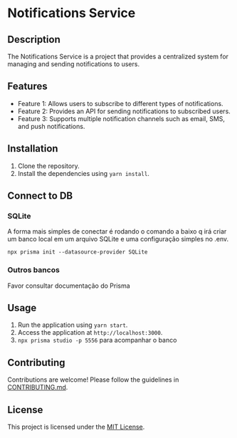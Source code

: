 # Notifications Service

## Description

The Notifications Service is a project that provides a centralized system for managing and sending notifications to users.

## Features

- Feature 1: Allows users to subscribe to different types of notifications.
- Feature 2: Provides an API for sending notifications to subscribed users.
- Feature 3: Supports multiple notification channels such as email, SMS, and push notifications.

## Installation

1. Clone the repository.
2. Install the dependencies using `yarn install`.

## Connect to DB

### SQLite

A forma mais simples de conectar é rodando o comando a baixo q irá criar um banco local em um arquivo SQLite e uma configuração simples no .env.

`npx prisma init --datasource-provider SQLite`

### Outros bancos

Favor consultar documentação do Prisma

## Usage

1. Run the application using `yarn start`.
2. Access the application at `http://localhost:3000`.
3. `npx prisma studio -p 5556` para acompanhar o banco

## Contributing

Contributions are welcome! Please follow the guidelines in [CONTRIBUTING.md](./CONTRIBUTING.md).

## License

This project is licensed under the [MIT License](./LICENSE).
